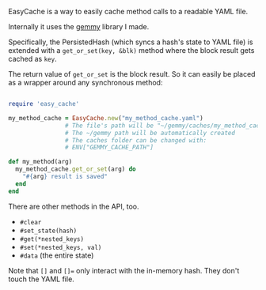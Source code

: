 EasyCache is a way to easily cache method calls to a readable YAML file.

Internally it uses the [gemmy](http://github.com/maxpleaner/gemmy) library I made.

Specifically, the PersistedHash (which syncs a hash's state to YAML file) is
extended with a `get_or_set(key, &blk)` method where the block result gets cached as `key`.

The return value of `get_or_set` is the block result. So it can easily be placed as a wrapper
around any synchronous method:

```rb

require 'easy_cache'

my_method_cache = EasyCache.new("my_method_cache.yaml")
                # The file's path will be "~/gemmy/caches/my_method_cache.yaml"
                # The ~/gemmy path will be automatically created
                # The caches folder can be changed with:
                # ENV["GEMMY_CACHE_PATH"]

def my_method(arg)
  my_method_cache.get_or_set(arg) do
    "#{arg} result is saved"
  end
end
```

There are other methods in the API, too.

- `#clear`
- `#set_state(hash)`
- `#get(*nested_keys)`
- `#set(*nested_keys, val)`
- `#data` (the entire state)

Note that `[]` and `[]=` only interact with the in-memory hash. They don't touch the YAML file.



